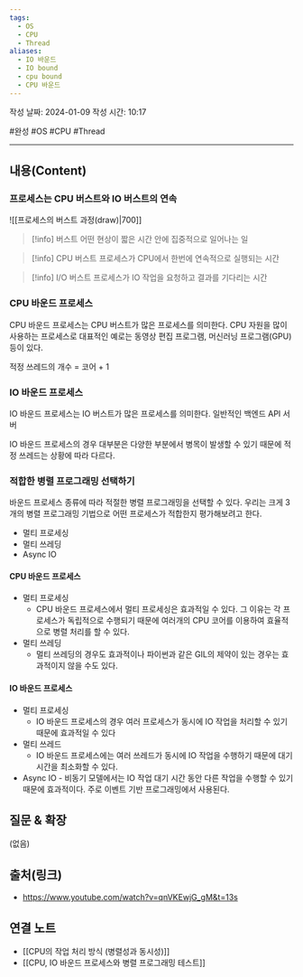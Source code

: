 ```yaml
---
tags:
  - OS
  - CPU
  - Thread
aliases:
  - IO 바운드
  - IO bound
  - cpu bound
  - CPU 바운드
---
```

작성 날짜: 2024-01-09
작성 시간: 10:17

#완성 #OS #CPU #Thread 

----
## 내용(Content)
### 프로세스는 CPU 버스트와 IO 버스트의 연속

![[프로세스의 버스트 과정(draw)|700]]


>[!info] 버스트
>어떤 현상이 짧은 시간 안에 집중적으로 일어나는 일

>[!info] CPU 버스트
>프로세스가 CPU에서 한번에 연속적으로 실행되는 시간

>[!info] I/O 버스트
>프로세스가 IO 작업을 요청하고 결과를 기다리는 시간


### CPU 바운드 프로세스
CPU 바운드 프로세스는 CPU 버스트가 많은 프로세스를 의미한다. CPU 자원을 많이 사용하는 프로세스로 대표적인 예로는 동영상 편집 프로그램, 머신러닝 프로그램(GPU) 등이 있다.

적정 쓰레드의 개수 =  코어 + 1
### IO 바운드 프로세스
IO 바운드 프로세스는 IO 버스트가 많은 프로세스를 의미한다. 일반적인 백엔드 API 서버

IO 바운드 프로세스의 경우 대부분은 다양한 부분에서 병목이 발생할 수 있기 때문에 적정 쓰레드는 상황에 따라 다르다.
### 적합한 병렬 프로그래밍 선택하기
바운드 프로세스 종류에 따라 적절한 병렬 프로그래밍을 선택할 수 있다. 우리는 크게 3개의 병렬 프로그래밍 기법으로 어떤 프로세스가 적합한지 평가해보려고 한다.

- 멀티 프로세싱
- 멀티 쓰레딩
- Async IO

#### CPU 바운드 프로세스
- 멀티 프로세싱
	- CPU 바운드 프로세스에서 멀티 프로세싱은 효과적일 수 있다. 그 이유는 각 프로세스가 독립적으로 수행되기 때문에 여러개의 CPU 코어를 이용하여 효율적으로 병렬 처리를 할 수 있다. 
- 멀티 쓰레딩
	- 멀티 쓰레딩의 경우도 효과적이나 파이썬과 같은 GIL의 제약이 있는 경우는 효과적이지 않을 수도 있다.

#### IO 바운드 프로세스
- 멀티 프로세싱
	- IO 바운드 프로세스의 경우 여러 프로세스가 동시에 IO 작업을 처리할 수 있기 때문에 효과적일 수 있다
- 멀티 쓰레드
	- IO 바운드 프로세스에는 여러 쓰레드가 동시에 IO 작업을 수행하기 때문에 대기 시간을 최소화할 수 있다.
- Async IO
		- 비동기 모델에서는 IO 작업 대기 시간 동안 다른 작업을 수행할 수 있기 때문에 효과적이다. 주로 이벤트 기반 프로그래밍에서 사용된다. 
## 질문 & 확장

(없음)

## 출처(링크)
- https://www.youtube.com/watch?v=qnVKEwjG_gM&t=13s

## 연결 노트
- [[CPU의 작업 처리 방식 (병렬성과 동시성)]]
- [[CPU, IO 바운드 프로세스와 병렬 프로그래밍 테스트]]






